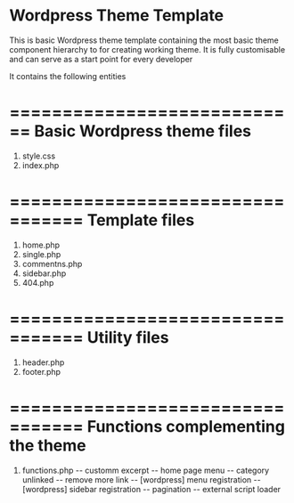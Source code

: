 Wordpress Theme Template
============================

This is basic Wordpress theme template containing the most
basic theme component hierarchy to for creating working theme.
It is fully customisable and can serve as a start point for every developer

It contains the following entities

============================
Basic Wordpress theme files
============================
1. style.css
2. index.php

=================================
Template files
=================================

1. home.php 
2. single.php
3. commentns.php
4. sidebar.php 	
5. 404.php

=================================
Utility files
=================================

1. header.php
2. footer.php

=================================
Functions complementing the theme
=================================
1. functions.php
	-- customm excerpt
	-- home page menu
	-- category unlinked
	-- remove more link
	-- [wordpress] menu registration
	-- [wordpress] sidebar registration
	-- pagination 
	-- external script loader
